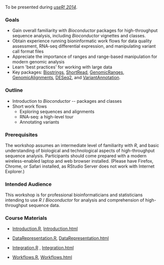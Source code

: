 To be presented during [_useR! 2014_](http://user2014.stat.ucla.edu/).

### Goals

- Gain overall familiarity with _Bioconductor_ packages for
  high-throughput sequence analysis, including _Bioconductor_ vignettes
  and classes.
- Obtain experience running bioninformatic work flows for data quality
  assessment, RNA-seq differential expression, and manipulating
  variant call format files
- Appreciate the importance of ranges and range-based manipulation for
  modern genomic analysis
- Learn 'best practices' for working with large data
- Key packages:
  [Biostrings](http://bioconductor.org/packages/release/bioc/html/Biostrings.html),
  [ShortRead](http://bioconductor.org/packages/release/bioc/html/ShortRead.html),
  [GenomicRanges](http://bioconductor.org/packages/release/bioc/html/GenomicRanges.html),
  [GenomicAlignments](http://bioconductor.org/packages/release/bioc/html/GenomicAlignments.html),
  [DESeq2](http://bioconductor.org/packages/release/bioc/html/DESeq2.html),
  and
  [VariantAnnotation](http://bioconductor.org/packages/release/bioc/html/VariantAnnotation.html).


### Outline

- Introduction to _Bioconductor_ -- packages and classes
- Short work flows
  - Exploring sequences and alignments
  - RNA-seq: a high-level tour
  - Annotating variants

### Prerequisites

The workshop assumes an intermediate level of familiarity with _R_,
and basic understanding of biological and technological aspects of
high-throughput sequence analysis. Participants should come prepared
with a modern wireless-enabled laptop and web browser installed.
(Please have Firefox, Chrome, or Safari installed, as RStudio Server
does not work with Internet Explorer.)

### Intended Audience

This workshop is for professional bioinformaticians and statisticians
intending to use _R_ / _Bioconductor_ for analysis and comprehension
of high-throughput sequence data.



### Course Materials

* [Introduction.R](Introduction.R), [Introduction.html](Introduction.html)

* [DataRepresentation.R](DataRepresentation.R), [DataRepresentation.html](DataRepresentation.html)

* [Integration.R](Integration.R) , [Integration.html](Integration.html)

* [Workflows.R](Workflows.R), [Workflows.html](Workflows.html)



